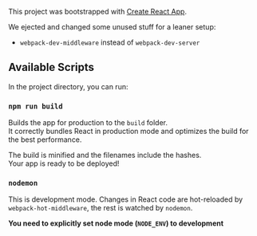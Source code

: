 This project was bootstrapped with [Create React App](https://github.com/facebook/create-react-app).

We ejected and changed some unused stuff for a leaner setup:
* `webpack-dev-middleware` instead of `webpack-dev-server`

## Available Scripts

In the project directory, you can run:

### `npm run build`

Builds the app for production to the `build` folder.<br>
It correctly bundles React in production mode and optimizes the build for the best performance.

The build is minified and the filenames include the hashes.<br>
Your app is ready to be deployed!

### `nodemon`

This is development mode. Changes in React code are hot-reloaded by `webpack-hot-middleware`, the rest is watched by `nodemon`.

**You need to explicitly set node mode (`NODE_ENV`) to development**
